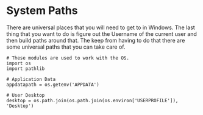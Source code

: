 # System Paths

There are universal places that you will need to get to in Windows. The last thing that you want to do is figure out the Username of the current user and then build paths around that. The keep from having to do that there are some universal paths that you can take care of.  

  

```
# These modules are used to work with the OS.
import os
import pathlib

# Application Data
appdatapath = os.getenv('APPDATA')

# User Desktop
desktop = os.path.join(os.path.join(os.environ['USERPROFILE']), 'Desktop')

```